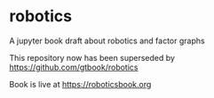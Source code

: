# robotics
A jupyter book draft about robotics and factor graphs

This repository now has been superseded by https://github.com/gtbook/robotics

Book is live at https://roboticsbook.org
